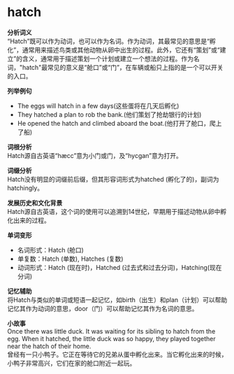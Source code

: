 # hatch

**分析词义**  
“Hatch”既可以作为动词，也可以作为名词。作为动词，其最常见的意思是“孵化”，通常用来描述鸟类或其他动物从卵中出生的过程。此外，它还有“策划”或“建立”的含义，通常用于描述策划一个计划或建立一个想法的过程。作为名词，"hatch"最常见的意义是“舱口”或“门”，在车辆或船只上指的是一个可以开关的入口。

  

**列举例句**

  

*   The eggs will hatch in a few days(这些蛋将在几天后孵化)
*   They hatched a plan to rob the bank.(他们策划了抢劫银行的计划)
*   He opened the hatch and climbed aboard the boat.(他打开了舱口，爬上了船)

  

**词根分析**  
Hatch源自古英语“hæcc”意为小门或门，及“hycgan”意为打开。

  

**词缀分析**  
Hatch没有明显的词缀前后缀，但其形容词形式为hatched (孵化了的)，副词为hatchingly。

  

**发展历史和文化背景**  
Hatch源自古英语，这个词的使用可以追溯到14世纪，早期用于描述动物从卵中孵化出来的过程。

  

**单词变形**

  

*   名词形式：Hatch (舱口)
*   单复数：Hatch (单数), Hatches (复数)
*   动词形式：Hatch (现在时)，Hatched (过去式和过去分词)，Hatching(现在分词)

  

**记忆辅助**  
将Hatch与类似的单词或短语一起记忆，如birth（出生）和plan（计划）可以帮助记忆其作为动词的意思，door（门）可以帮助记忆其作为名词的意思。

  

**小故事**  
Once there was little duck. It was waiting for its sibling to hatch from the egg. When it hatched, the little duck was so happy, they played together near the hatch of their home.  
曾经有一只小鸭子。它正在等待它的兄弟从蛋中孵化出来。当它孵化出来的时候，小鸭子非常高兴，它们在家的舱口附近一起玩。
